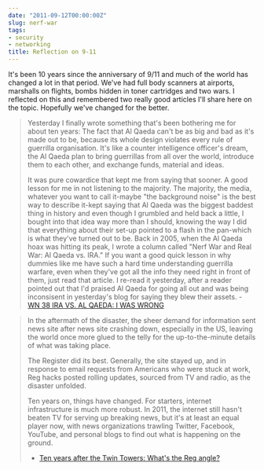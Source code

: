 ```yaml
---
date: "2011-09-12T00:00:00Z"
slug: nerf-war
tags:
- security
- networking
title: Reflection on 9-11
---
```


It's been 10 years since the anniversary of 9/11 and much of the world has
changed a lot in that period. We've had full body scanners at airports,
marshalls on flights, bombs hidden in toner cartridges and two wars. I
reflected on this and remembered two really good articles I'll share here
on the topic. Hopefully we've changed for the better.

>Yesterday I finally wrote something that's been bothering me for about ten years: 
>The fact that Al Qaeda can't be as big and bad as it's made out to be, 
>because its whole design violates every rule of guerrilla organisation. 
>It's like a counter intelligence officer's dream, 
>the Al Qaeda plan to bring guerrillas from all over the world, 
>introduce them to each other, and exchange funds, material and ideas.
>
>It was pure cowardice that kept me from saying that sooner. 
>A good lesson for me in not listening to the majority. The majority, the media, 
>whatever you want to call it-maybe "the background noise" is the best way to describe it-kept 
>saying that Al Qaeda was the biggest baddest thing in history and even though I grumbled and 
>held back a little, I bought into that idea way more than I should, knowing the way I did that 
>everything about their set-up pointed to a flash in the pan-which is what they've turned out to be.
>Back in 2005, when the Al Qaeda hoax was hitting its peak, I wrote a column called "Nerf War and 
>Real War: Al Qaeda vs. IRA." If you want a good quick lesson in why dummies like me have such a 
>hard time understanding guerrilla warfare, even when they've got all the info they need right 
>in front of them, just read that article. I re-read it yesterday, after a reader pointed out that 
>I'd praised Al Qaeda for going all out and was being inconsisent in yesterday's blog for saying 
>they blew their assets. - [WN 38 IRA VS. AL QAEDA: I WAS WRONG][IRA]

>In the aftermath of the disaster, the sheer demand for information sent news site after news site 
>crashing down, especially in the US, leaving the world once more glued to the telly for the up-to-the-minute 
>details of what was taking place.
>
>The Register did its best. Generally, the site stayed up, and in response to email requests from Americans 
>who were stuck at work, Reg hacks posted rolling updates, sourced from TV and radio, as the disaster unfolded.
>
>Ten years on, things have changed. For starters, internet infrastructure is much more robust. In 2011, the 
>internet still hasn't beaten TV for serving up breaking news, but it's at least an equal player now, with news 
>organizations trawling Twitter, Facebook, YouTube, and personal blogs to find out what is happening on the ground.
> - [Ten years after the Twin Towers: What's the Reg angle?][REG]

[IRA]: http://exiledonline.com/wn-38-ira-vs-al-qaeda-i-was-wrong/
[REG]: http://www.theregister.co.uk/2011/09/11/9_11_ten_years_on/